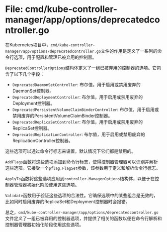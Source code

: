 # File: cmd/kube-controller-manager/app/options/deprecatedcontroller.go

在Kubernetes项目中，`cmd/kube-controller-manager/app/options/deprecatedcontroller.go`文件的作用是定义了一系列的命令行选项，用于配置和管理已被弃用的控制器。

`DeprecatedControllerOptions`结构体定义了一组已被弃用的控制器的选项。它包含了以下几个字段：
- `DeprecatedDaemonSetController`: 布尔值，用于启用或禁用废弃的DaemonSet控制器。
- `DeprecatedDeploymentController`: 布尔值，用于启用或禁用废弃的Deployment控制器。
- `DeprecatedPersistentVolumeClaimBinderController`: 布尔值，用于启用或禁用废弃的PersistentVolumeClaimBinder控制器。
- `DeprecatedReplicaSetController`: 布尔值，用于启用或禁用废弃的ReplicaSet控制器。
- `DeprecatedReplicationController`: 布尔值，用于启用或禁用废弃的ReplicationController控制器。

这些选项可以通过命令行标志来设置，默认情况下它们都是禁用的。

`AddFlags`函数将这些选项添加到命令行标志，使得控制器管理器可以识别并解析这些选项。它接受一个`pflag.FlagSet`参数，该参数用于定义和解析命令行标志。

`ApplyTo`函数将这些选项应用到`controller.ManagerOptions`结构体，以便于在控制器管理器初始化阶段使用这些选项。

`Validate`函数用于验证这些选项的合法性。它确保选项中的某些组合是无效的，比如同时启用废弃的ReplicaSet和Deployment控制器时会报错。

总之，`cmd/kube-controller-manager/app/options/deprecatedcontroller.go`文件定义了一组已被弃用的控制器选项，并提供了相关的函数以便在命令行解析和控制器管理器初始化阶段使用这些选项。


